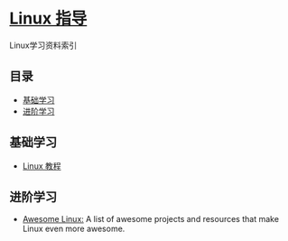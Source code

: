 # [Linux 指导](https://openset.github.io/Linux-guide/)
Linux学习资料索引

## 目录
  - [基础学习](#基础学习)
  - [进阶学习](#进阶学习)

## 基础学习
  - [Linux 教程](http://www.runoob.com/linux/linux-tutorial.html)

## 进阶学习
  - [Awesome Linux:](https://github.com/aleksandar-todorovic/awesome-linux) A list of awesome projects and resources that make Linux even more awesome.

